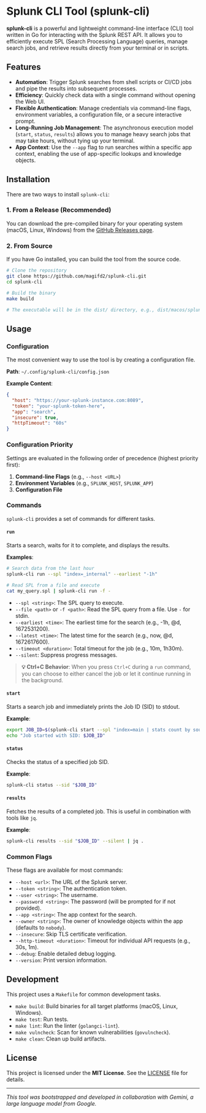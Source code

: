 # Splunk CLI Tool (splunk-cli)

**splunk-cli** is a powerful and lightweight command-line interface (CLI) tool written in Go for interacting with the Splunk REST API. It allows you to efficiently execute SPL (Search Processing Language) queries, manage search jobs, and retrieve results directly from your terminal or in scripts.

## Features

- **Automation**: Trigger Splunk searches from shell scripts or CI/CD jobs and pipe the results into subsequent processes.
- **Efficiency**: Quickly check data with a single command without opening the Web UI.
- **Flexible Authentication**: Manage credentials via command-line flags, environment variables, a configuration file, or a secure interactive prompt.
- **Long-Running Job Management**: The asynchronous execution model (`start`, `status`, `results`) allows you to manage heavy search jobs that may take hours, without tying up your terminal.
- **App Context**: Use the `--app` flag to run searches within a specific app context, enabling the use of app-specific lookups and knowledge objects.

## Installation

There are two ways to install `splunk-cli`:

### 1. From a Release (Recommended)

You can download the pre-compiled binary for your operating system (macOS, Linux, Windows) from the [GitHub Releases page](https://github.com/magifd2/splunk-cli/releases).

### 2. From Source

If you have Go installed, you can build the tool from the source code.

```bash
# Clone the repository
git clone https://github.com/magifd2/splunk-cli.git
cd splunk-cli

# Build the binary
make build

# The executable will be in the dist/ directory, e.g., dist/macos/splunk-cli
```

## Usage

### Configuration

The most convenient way to use the tool is by creating a configuration file.

**Path**: `~/.config/splunk-cli/config.json`

**Example Content**:
```json
{
  "host": "https://your-splunk-instance.com:8089",
  "token": "your-splunk-token-here",
  "app": "search",
  "insecure": true,
  "httpTimeout": "60s"
}
```

### Configuration Priority

Settings are evaluated in the following order of precedence (highest priority first):

1.  **Command-line Flags** (e.g., `--host <URL>`)
2.  **Environment Variables** (e.g., `SPLUNK_HOST`, `SPLUNK_APP`)
3.  **Configuration File**

### Commands

`splunk-cli` provides a set of commands for different tasks.

#### `run`

Starts a search, waits for it to complete, and displays the results.

**Examples**:
```bash
# Search data from the last hour
splunk-cli run --spl "index=_internal" --earliest "-1h"

# Read SPL from a file and execute
cat my_query.spl | splunk-cli run -f -
```

- `--spl <string>`: The SPL query to execute.
- `--file <path>` or `-f <path>`: Read the SPL query from a file. Use `-` for stdin.
- `--earliest <time>`: The earliest time for the search (e.g., -1h, @d, 1672531200).
- `--latest <time>`: The latest time for the search (e.g., now, @d, 1672617600).
- `--timeout <duration>`: Total timeout for the job (e.g., 10m, 1h30m).
- `--silent`: Suppress progress messages.

> **💡 Ctrl+C Behavior**: When you press `Ctrl+C` during a `run` command, you can choose to either cancel the job or let it continue running in the background.

#### `start`

Starts a search job and immediately prints the Job ID (SID) to stdout.

**Example**:
```bash
export JOB_ID=$(splunk-cli start --spl "index=main | stats count by sourcetype")
echo "Job started with SID: $JOB_ID"
```

#### `status`

Checks the status of a specified job SID.

**Example**:
```bash
splunk-cli status --sid "$JOB_ID"
```

#### `results`

Fetches the results of a completed job. This is useful in combination with tools like `jq`.

**Example**:
```bash
splunk-cli results --sid "$JOB_ID" --silent | jq .
```

### Common Flags

These flags are available for most commands:

- `--host <url>`: The URL of the Splunk server.
- `--token <string>`: The authentication token.
- `--user <string>`: The username.
- `--password <string>`: The password (will be prompted for if not provided).
- `--app <string>`: The app context for the search.
- `--owner <string>`: The owner of knowledge objects within the app (defaults to `nobody`).
- `--insecure`: Skip TLS certificate verification.
- `--http-timeout <duration>`: Timeout for individual API requests (e.g., 30s, 1m).
- `--debug`: Enable detailed debug logging.
- `--version`: Print version information.

## Development

This project uses a `Makefile` for common development tasks.

- `make build`: Build binaries for all target platforms (macOS, Linux, Windows).
- `make test`: Run tests.
- `make lint`: Run the linter (`golangci-lint`).
- `make vulncheck`: Scan for known vulnerabilities (`govulncheck`).
- `make clean`: Clean up build artifacts.

## License

This project is licensed under the **MIT License**. See the [LICENSE](LICENSE) file for details.

---

*This tool was bootstrapped and developed in collaboration with Gemini, a large language model from Google.*
